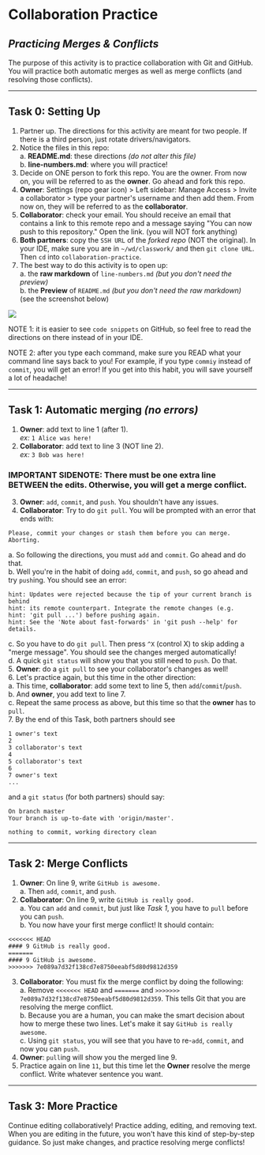 # Collaboration Practice
## _Practicing Merges & Conflicts_

The purpose of this activity is to practice collaboration with Git and GitHub.  You will practice both automatic merges as well as merge conflicts (and resolving those conflicts).

---

## Task 0: Setting Up

1. Partner up. The directions for this activity are meant for two people. If there is a third person, just rotate drivers/navigators.
2. Notice the files in this repo:  
  a. **README.md**: these directions _(do not alter this file)_  
  b. **line-numbers.md**: where you will practice!
3. Decide on ONE person to fork this repo. You are the owner. From now on, you will be referred to as the **owner**. Go ahead and fork this repo.
4. **Owner**: Settings (repo gear icon) > Left sidebar: Manage Access > Invite a collaborator > type your partner's username and then add them. From now on, they will be referred to as the **collaborator**.
5. **Collaborator**: check your email. You should receive an email that contains a link to this remote repo and a message saying "You can now push to this repository." Open the link. (you will NOT fork anything)
6. **Both partners**: copy the `SSH URL` of the _forked repo_ (NOT the original). In your IDE, make sure you are in `~/wd/classwork/` and then `git clone URL`.  Then `cd` into `collaboration-practice`.  
7. The best way to do this activity is to open up:  
  a. the **raw markdown** of `line-numbers.md` _(but you don't need the preview)_  
  b. the **Preview** of `README.md` _(but you don't need the raw markdown)_  
  (see the screenshot below)

<img src="workflow.png">

NOTE 1: it is easier to see `code snippets` on GitHub, so feel free to read the directions on there instead of in your IDE.  

NOTE 2: after you type each command, make sure you READ what your command line says back to you!  For example, if you type `commiy` instead of `commit`, you will get an error!  If you get into this habit, you will save yourself a lot of headache!

---

## Task 1: Automatic merging _(no errors)_

1. **Owner**: add text to line 1 (after 1).  
_ex:_ `1 Alice was here!`  
2. **Collaborator**: add text to line 3 (NOT line 2).  
_ex:_ `3 Bob was here!`  
### IMPORTANT SIDENOTE: There must be one extra line BETWEEN the edits.  Otherwise, you will get a merge conflict.  
3. **Owner**: `add`, `commit`, and `push`. You shouldn't have any issues.  
4. **Collaborator**: Try to do `git pull`. You will be prompted with an error that ends with:  
```
Please, commit your changes or stash them before you can merge. 
Aborting.  
```  
  a.  So following the directions, you must `add` and `commit`. Go ahead and do that.  
  b.  Well you're in the habit of doing `add`, `commit`, and `push`, so go ahead and try `push`ing. You should see an error:  
```  
hint: Updates were rejected because the tip of your current branch is behind
hint: its remote counterpart. Integrate the remote changes (e.g.
hint: 'git pull ...') before pushing again.
hint: See the 'Note about fast-forwards' in 'git push --help' for details.
```  
  c. So you have to do `git pull`. Then press `^X` (control X) to skip adding a "merge message". You should see the changes merged automatically!  
  d. A quick `git status` will show you that you still need to `push`. Do that.  
5. **Owner**: do a `git pull` to see your collaborator's changes as well!  
6. Let's practice again, but this time in the other direction:  
  a. This time, **collaborator**: add some text to line 5, then `add`/`commit`/`push`.  
  b. And **owner**, you add text to line 7.  
  c. Repeat the same process as above, but this time so that the **owner** has to `pull`.  
7. By the end of this Task, both partners should see

```
1 owner's text
2
3 collaborator's text
4
5 collaborator's text
6
7 owner's text
...
```  

and a `git status` (for both partners) should say:

```
On branch master
Your branch is up-to-date with 'origin/master'.

nothing to commit, working directory clean
```  

---

## Task 2: Merge Conflicts

1. **Owner**: On line 9, write `GitHub is awesome.`  
  a. Then `add`, `commit`, and `push`.
2. **Collaborator**: On line 9, write `GitHub is really good.`  
  a. You can `add` and `commit`, but just like _Task 1_, you have to `pull` before you can `push`.    
  b. You now have your first merge conflict! It should contain:  
```
<<<<<<< HEAD
#### 9 GitHub is really good.
=======
#### 9 GitHub is awesome.
>>>>>>> 7e089a7d32f138cd7e8750eeabf5d80d9812d359
```
3. **Collaborator**: You must fix the merge conflict by doing the following:  
  a. Remove `<<<<<<< HEAD` and `=======` and `>>>>>>> 7e089a7d32f138cd7e8750eeabf5d80d9812d359`. This tells Git that you are resolving the merge conflict.  
  b. Because you are a human, you can make the smart decision about how to merge these two lines. Let's make it say `GitHub is really awesome`.  
  c. Using `git status`, you will see that you have to re-`add`, `commit`, and now you can `push`.
4. **Owner**: `pull`ing will show you the merged line 9.
5. Practice again on line `11`, but this time let the **Owner** resolve the merge conflict. Write whatever sentence you want.

---

## Task 3: More Practice

Continue editing collaboratively! Practice adding, editing, and removing text. When you are editing in the future, you won't have this kind of step-by-step guidance. So just make changes, and practice resolving merge conflicts!

